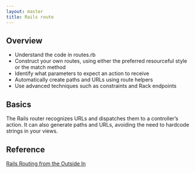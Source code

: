 ```yaml
---
layout: master
title: Rails route
---
```


## Overview

- Understand the code in routes.rb
- Construct your own routes, using either the preferred resourceful style or the match method
- Identify what parameters to expect an action to receive
- Automatically create paths and URLs using route helpers
- Use advanced techniques such as constraints and Rack endpoints


## Basics


The Rails router recognizes URLs and dispatches them to a controller’s action. It can also generate paths and URLs, avoiding the need to hardcode strings in your views.

## Reference



[Rails Routing from the Outside In](http://guides.rubyonrails.org/routing.html)